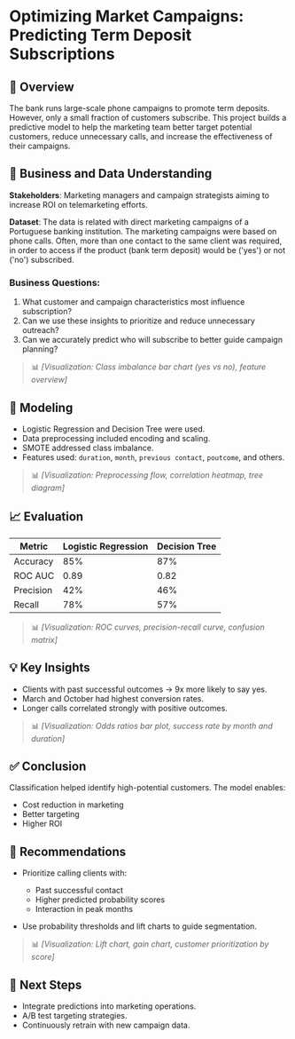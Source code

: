 # Optimizing Market Campaigns: Predicting Term Deposit Subscriptions

## 📌 Overview
The bank runs large-scale phone campaigns to promote term deposits. However, only a small fraction of customers subscribe. This project builds a predictive model to help the marketing team better target potential customers, reduce unnecessary calls, and increase the effectiveness of their campaigns.

## 🧠 Business and Data Understanding

**Stakeholders**: Marketing managers and campaign strategists aiming to increase ROI on telemarketing efforts.

**Dataset**: The data is related with direct marketing campaigns of a Portuguese banking institution. The marketing campaigns were based on phone calls. Often, more than one contact to the same client was required, in order to access if the product (bank term deposit) would be ('yes') or not ('no') subscribed. 


### Business Questions:
1. What customer and campaign characteristics most influence subscription?
2. Can we use these insights to prioritize and reduce unnecessary outreach?
3. Can we accurately predict who will subscribe to better guide campaign planning?


> 📊 *[Visualization: Class imbalance bar chart (yes vs no), feature overview]*

## 🔬 Modeling

- Logistic Regression and Decision Tree were used.
- Data preprocessing included encoding and scaling.
- SMOTE addressed class imbalance.
- Features used: `duration`, `month`, `previous contact`, `poutcome`, and others.

> 📊 *[Visualization: Preprocessing flow, correlation heatmap, tree diagram]*

## 📈 Evaluation

| Metric       | Logistic Regression | Decision Tree |
|--------------|---------------------|----------------|
| Accuracy     | 85%                 | 87%            |
| ROC AUC      | 0.89                | 0.82           |
| Precision    | 42%                 | 46%            |
| Recall       | 78%                 | 57%            |

> 📊 *[Visualization: ROC curves, precision-recall curve, confusion matrix]*

## 💡 Key Insights

- Clients with past successful outcomes → 9x more likely to say yes.
- March and October had highest conversion rates.
- Longer calls correlated strongly with positive outcomes.

> 📊 *[Visualization: Odds ratios bar plot, success rate by month and duration]*

## ✅ Conclusion

Classification helped identify high-potential customers. The model enables:
- Cost reduction in marketing
- Better targeting
- Higher ROI

## 📌 Recommendations

- Prioritize calling clients with:
  - Past successful contact
  - Higher predicted probability scores
  - Interaction in peak months

- Use probability thresholds and lift charts to guide segmentation.

> 📊 *[Visualization: Lift chart, gain chart, customer prioritization by score]*

## 🚀 Next Steps

- Integrate predictions into marketing operations.
- A/B test targeting strategies.
- Continuously retrain with new campaign data.


